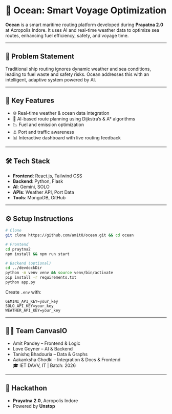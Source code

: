 
# 🌊 Ocean: Smart Voyage Optimization

**Ocean** is a smart maritime routing platform developed during **Prayatna 2.0** at Acropolis Indore. It uses AI and real-time weather data to optimize sea routes, enhancing fuel efficiency, safety, and voyage time.

---

## 🧠 Problem Statement

Traditional ship routing ignores dynamic weather and sea conditions, leading to fuel waste and safety risks. Ocean addresses this with an intelligent, adaptive system powered by AI.

---

## 🚀 Key Features

- 🌐 Real-time weather & ocean data integration
- 🧠 AI-based route planning using Dijkstra’s & A* algorithms
- 📉 Fuel and emission optimization
- ⚓ Port and traffic awareness
- 📊 Interactive dashboard with live routing feedback

---

## 🛠️ Tech Stack

- **Frontend**: React.js, Tailwind CSS
- **Backend**: Python, Flask
- **AI**: Gemini, SOLO
- **APIs**: Weather API, Port Data
- **Tools**: MongoDB, GitHub

---

## ⚙️ Setup Instructions

```bash
# Clone
git clone https://github.com/am1t0/ocean.git && cd ocean

# Frontend
cd praytna2
npm install && npm run start

# Backend (optional)
cd ../devdockDir
python -m venv venv && source venv/bin/activate
pip install -r requirements.txt
python app.py
```

Create `.env` with:
```
GEMINI_API_KEY=your_key
SOLO_API_KEY=your_key
WEATHER_API_KEY=your_key
```

---

## 👨‍💻 Team CanvasIO

- Amit Pandey – Frontend & Logic  
- Love Goyner – AI & Backend  
- Tanishq Bhadouria – Data & Graphs  
- Aakanksha Ghodki – Integration & Docs & Frontend  
🎓 IET DAVV, IT | Batch: 2026

---

## 🏁 Hackathon

- **Prayatna 2.0**, Acropolis Indore  
- Powered by **Unstop**

